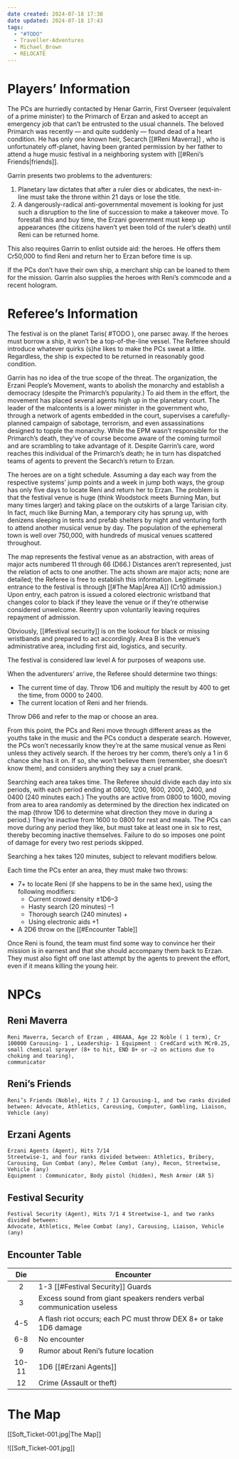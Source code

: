 ```yaml
---
date created: 2024-07-18 17:38
date updated: 2024-07-18 17:43
tags:
  - "#TODO"
  - Traveller-Adventures
  - Michael_Brown
  - RELOCATE
---
```


# Players’ Information

The PCs are hurriedly contacted by Henar Garrin, First Overseer (equivalent of a prime minister) to the Primarch of Erzan and asked to accept an emergency job that can’t be entrusted to the usual channels. The beloved Primarch was recently — and quite suddenly — found dead of a heart condition. He has only one known heir, Secarch [[#Reni Maverra]] , who is unfortunately off-planet, having been granted permission by her father to attend a huge music festival in a neighboring system with [[#Reni’s Friends|friends]].

Garrin presents two problems to the adventurers:

1. Planetary law dictates that after a ruler dies or abdicates, the next-in-line must take the throne within 21 days or lose the title.
2. A dangerously-radical anti-governmental movement is looking for just such a disruption to the line of succession to make a takeover move. To forestall this and buy time, the Erzani government must keep up appearances (the citizens haven’t yet been told of the ruler’s death) until Reni can be returned home.

This also requires Garrin to enlist outside aid: the heroes.  He offers them Cr50,000 to find Reni and return her to Erzan before time is up.

If the PCs don’t have their own ship, a merchant ship can be loaned to them for the mission. Garrin also supplies the heroes with Reni’s commcode and a recent hologram.

# Referee’s Information

The festival is on the planet Taris( #TODO ), one parsec away. If the heroes must borrow a ship, it won’t be a top-of-the-line vessel. The Referee should introduce whatever quirks (s)he likes to make the PCs sweat a little. Regardless, the ship is expected to be returned in reasonably good condition.

Garrin has no idea of the true scope of the threat. The organization, the Erzani People’s Movement, wants to abolish the monarchy and establish a democracy (despite the Primarch’s popularity.) To aid them in the effort, the movement has placed several agents high up in the planetary court. The leader of the malcontents is a lower minister in the government who, through a network of agents embedded in the court, supervises a carefully-planned campaign of sabotage, terrorism, and even assassinations designed to topple the monarchy. While the EPM wasn’t responsible for the Primarch’s death, they’ve of course become aware of the coming turmoil and are scrambling to take advantage of it. Despite Garrin’s care, word reaches this individual of the Primarch’s death; he in turn has dispatched teams of agents to prevent the Secarch’s return to Erzan.

The heroes are on a tight schedule. Assuming a day each way from the respective systems’ jump points and a week in jump both ways, the group has only five days to locate Reni and return her to Erzan. The problem is that the festival venue is huge (think Woodstock meets Burning Man, but many times larger) and taking place on the outskirts of a large Tarisian city. In fact, much like Burning Man, a temporary city has sprung up, with denizens sleeping in tents and prefab shelters by night and venturing forth to attend another musical venue by day. The population of the ephemeral town is well over 750,000, with hundreds of musical venues scattered throughout.

The map represents the festival venue as an abstraction, with areas of major acts numbered 11 through 66 (D66.)
Distances aren’t represented, just the relation of acts to one another. The acts shown are major acts; none are detailed; the Referee is free to establish this information. Legitimate entrance to the festival is through [[#The Map|Area A]] (Cr10 admission.) Upon entry, each patron is issued a colored electronic wristband that changes color to black if they leave the venue or if they’re otherwise considered unwelcome. Reentry upon voluntarily leaving requires repayment of admission.

Obviously, [[#festival security]] is on the lookout for black or missing wristbands and prepared to act accordingly. Area B is the venue’s administrative area, including first aid, logistics, and security.

The festival is considered law level A for purposes of weapons use.

When the adventurers’ arrive, the Referee should determine two things:

- The current time of day. Throw 1D6 and multiply the result by 400 to get the time, from 0000 to 2400.
- The current location of Reni and her friends.

Throw D66 and refer to the map or choose an area.

From this point, the PCs and Reni move through different areas as the youths take in the music and the PCs conduct a desperate search. However, the PCs won’t necessarily know they’re at the same musical venue as Reni unless they actively search. If the heroes try her comm, there’s only a 1 in 6 chance she has it on. If so, she won’t believe them (remember, she doesn’t know them), and considers anything they say a cruel prank.

Searching each area takes time. The Referee should divide each day into six periods, with each period ending at 0800, 1200, 1600, 2000, 2400, and 0400 (240 minutes each.) The youths are active from 0800 to 1600, moving from area to area randomly as determined by the direction hex indicated on the map (throw 1D6 to determine what direction they move in during a period.) They’re inactive from 1600 to 0800 for rest and meals. The PCs can move during any period they like, but must take at least one in six to rest, thereby becoming inactive themselves. Failure to do so imposes one point of damage for every two rest periods skipped.

Searching a hex takes 120 minutes, subject to relevant modifiers below.

Each time the PCs enter an area, they must make two throws:

- 7+ to locate Reni (if she happens to be in the same hex), using the following modifiers:
  - Current crowd density ±1D6–3
  - Hasty search (20 minutes) –1
  - Thorough search (240 minutes) +
  - Using electronic aids +1
- A 2D6 throw on the [[#Encounter Table]]

Once Reni is found, the team must find some way to convince her their mission is in earnest and that she should accompany them back to Erzan. They must also fight off one last attempt by the agents to prevent the effort, even if it means killing the young heir.

# NPCs

## Reni Maverra

```
Reni Maverra, Secarch of Erzan , 486AAA, Age 22 Noble ( 1 term), Cr 100000 Carousing- 1 , Leadership- 1 Equipment : CredCard with MCr0.25, small chemical sprayer (8+ to hit, END 8+ or –2 on actions due to choking and tearing),
communicator 
```

## Reni’s Friends

```
Reni’s Friends (Noble), Hits 7 / 13 Carousing-1, and two ranks divided between: Advocate, Athletics, Carousing, Computer, Gambling, Liaison, Vehicle (any)
```

## Erzani Agents

```
Erzani Agents (Agent), Hits 7/14
Streetwise-1, and four ranks divided between: Athletics, Bribery, Carousing, Gun Combat (any), Melee Combat (any), Recon, Streetwise, Vehicle (any)
Equipment : Communicator, Body pistol (hidden), Mesh Armor (AR 5)
```

## Festival Security

```
Festival Security (Agent), Hits 7/1 4 Streetwise-1, and two ranks divided between:
Advocate, Athletics, Melee Combat (any), Carousing, Liaison, Vehicle (any)
```

## Encounter Table

|  Die  | Encounter                                                             |
| :---: | --------------------------------------------------------------------- |
|   2   | 1-3 [[#Festival Security]] Guards                                     |
|   3   | Excess sound from giant speakers renders verbal communication useless |
|  4-5  | A flash riot occurs; each PC must throw DEX 8+ or take 1D6 damage     |
|  6-8  | No encounter                                                          |
|   9   | Rumor about Reni’s future location                                    |
| 10-11 | 1D6 [[#Erzani Agents]]                                                |
|   12  | Crime (Assault or theft)                                              |

# The Map

[[Soft_Ticket-001.jpg|The Map]]

![[Soft_Ticket-001.jpg]]
